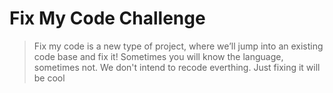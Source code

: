 # Fix My Code Challenge

> Fix my code is a new type of project, where we’ll jump into an existing code base and fix it!
Sometimes you will know the language, sometimes not. We don't intend to recode everthing. Just fixing it will be cool

